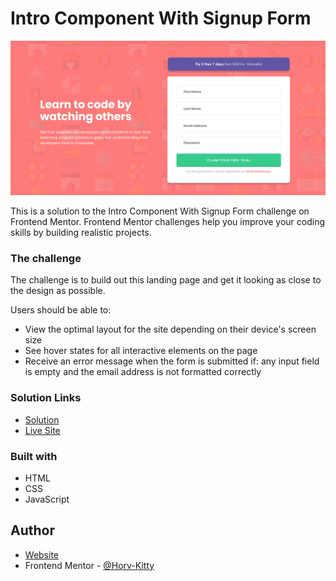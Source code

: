 # Intro Component With Signup Form

![](src/images/screenshot.jpg)

This is a solution to the Intro Component With Signup Form challenge on Frontend Mentor. Frontend Mentor challenges help you improve your coding skills by building realistic projects.

### The challenge

The challenge is to build out this landing page and get it looking as close to the design as possible.

Users should be able to:

- View the optimal layout for the site depending on their device's screen size
- See hover states for all interactive elements on the page
- Receive an error message when the form is submitted if: any input field is empty and the email address is not formatted correctly

### Solution Links

- [Solution](https://www.frontendmentor.io/solutions/intro-component-with-signup-form-36o5VLnnY7)
- [Live Site](https://intro-component-with-signup-form-kh.netlify.app/)

### Built with

- HTML
- CSS
- JavaScript

## Author

- [Website](https://www.kittihorvath.com)
- Frontend Mentor - [@Horv-Kitty](https://www.frontendmentor.io/profile/Horv-Kitty)
